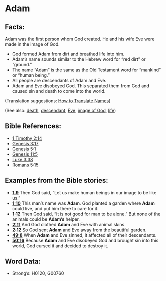 # Adam

## Facts:

Adam was the first person whom God created. He and his wife Eve were made in the image of God.

* God formed Adam from dirt and breathed life into him.
* Adam’s name sounds similar to the Hebrew word for “red dirt” or “ground.”
* The name “Adam” is the same as the Old Testament word for “mankind” or “human being.”
* All people are descendants of Adam and Eve.
* Adam and Eve disobeyed God. This separated them from God and caused sin and death to come into the world.

(Translation suggestions: [How to Translate Names](rc://en/ta/man/translate/translate-names))

(See also: [death](../other/death.md), [descendant](../other/descendant.md), [Eve](../names/eve.md), [image of God](../kt/imageofgod.md), [life](../kt/life.md))

## Bible References:

* [1 Timothy 2:14](rc://en/tn/help/1ti/02/14)
* [Genesis 3:17](rc://en/tn/help/gen/03/17)
* [Genesis 5:1](rc://en/tn/help/gen/05/01)
* [Genesis 11:5](rc://en/tn/help/gen/11/05)
* [Luke 3:38](rc://en/tn/help/luk/03/38)
* [Romans 5:15](rc://en/tn/help/rom/05/15)

## Examples from the Bible stories:

* __[1:9](rc://en/tn/help/obs/01/09)__ Then God said, “Let us make human beings in our image to be like us.”
* __[1:10](rc://en/tn/help/obs/01/10)__ This man’s name was __Adam__. God planted a garden where __Adam__ could live, and put him there to care for it.
* __[1:12](rc://en/tn/help/obs/01/12)__ Then God said, “It is not good for man to be alone.” But none of the animals could be __Adam’s__ helper.
* __[2:11](rc://en/tn/help/obs/02/11)__ And God clothed __Adam__ and Eve with animal skins.
* __[2:12](rc://en/tn/help/obs/02/12)__ So God sent __Adam__ and Eve away from the beautiful garden.
* __[49:8](rc://en/tn/help/obs/49/08)__ When __Adam__ and Eve sinned, it affected all of their descendants.
* __[50:16](rc://en/tn/help/obs/50/16)__ Because __Adam__ and Eve disobeyed God and brought sin into this world, God cursed it and decided to destroy it.

## Word Data:

* Strong’s: H0120, G00760
